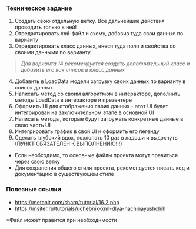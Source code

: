 ### Техническое задание
1. Cоздать свою отдельную ветку. Все дальнейшие действия проводить только в ней!
2. Отредактировать xml-файл и схему, добавив туда свои данные по варианту
3. Отредактировать класс данных, внеся туда поля и свойства со своими данными по варианту
>*Для варианта 14 рекомендуется создать дополнительный класс и добавить его как список в класс данных*
4. Добавить в LoadData модели загрузку своих данных по варианту в список данных
5. Написать метод со своим алгоритмом в интеракторе, дополнить методы LoadData в интеракторе и презентере
6. Оформить UI для отображения своих данных - этот UI будет интегрирован на заключительном этапе в основной UI
7. Написать методы, которые будут загружать конкретные данные в свою часть UI
8. Интегрировать график в свой UI и оформить его легенду
9. Сделать глубокий вдох, похлопать 10 раз в ладоши и выдохнуть (ПУНКТ ОБЯЗАТЕЛЕН К ВЫПОЛНЕНИЮ!!!)

- Если необходимо, то основные файлы проекта могут правиться через свою ветку
- Для сохранения общего стиля проекта, рекомендуется писать код и документацию в существующем стиле

### Полезные ссылки
- https://metanit.com/sharp/tutorial/16.2.php
- https://msiter.ru/tutorials/uchebnik-xml-dlya-nachinayushchih

*Файл может правится при необходимости
